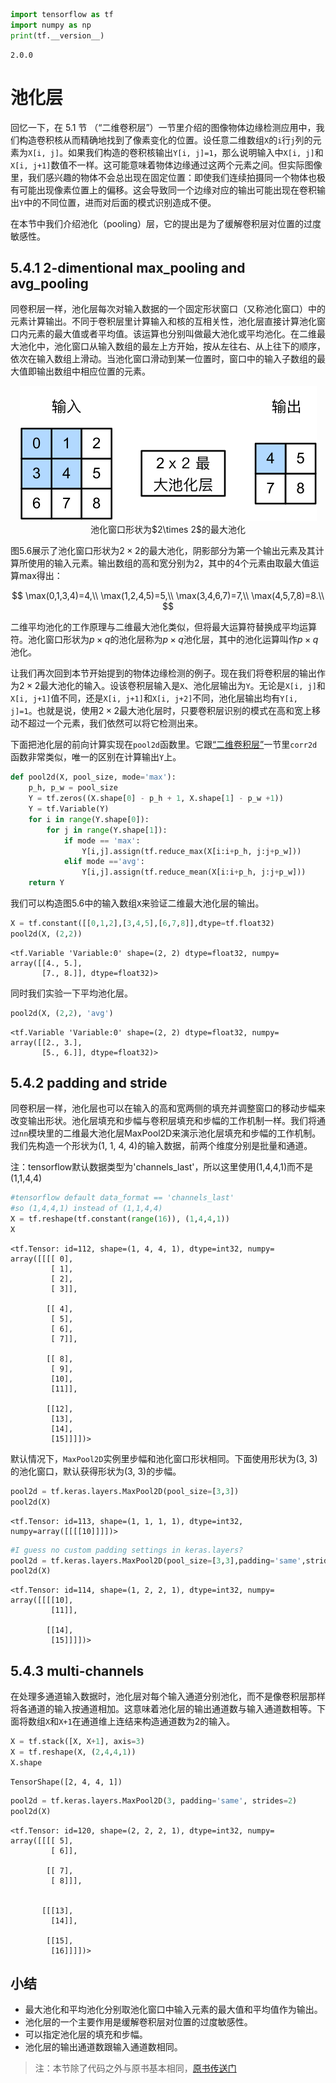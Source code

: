 

```python
import tensorflow as tf
import numpy as np
print(tf.__version__)
```

    2.0.0
    

# 池化层

回忆一下，在 5.1 节 （“二维卷积层”）一节里介绍的图像物体边缘检测应用中，我们构造卷积核从而精确地找到了像素变化的位置。设任意二维数组`X`的`i`行`j`列的元素为`X[i, j]`。如果我们构造的卷积核输出`Y[i, j]=1`，那么说明输入中`X[i, j]`和`X[i, j+1]`数值不一样。这可能意味着物体边缘通过这两个元素之间。但实际图像里，我们感兴趣的物体不会总出现在固定位置：即使我们连续拍摄同一个物体也极有可能出现像素位置上的偏移。这会导致同一个边缘对应的输出可能出现在卷积输出`Y`中的不同位置，进而对后面的模式识别造成不便。

在本节中我们介绍池化（pooling）层，它的提出是为了缓解卷积层对位置的过度敏感性。

## 5.4.1 2-dimentional max_pooling and avg_pooling

同卷积层一样，池化层每次对输入数据的一个固定形状窗口（又称池化窗口）中的元素计算输出。不同于卷积层里计算输入和核的互相关性，池化层直接计算池化窗口内元素的最大值或者平均值。该运算也分别叫做最大池化或平均池化。在二维最大池化中，池化窗口从输入数组的最左上方开始，按从左往右、从上往下的顺序，依次在输入数组上滑动。当池化窗口滑动到某一位置时，窗口中的输入子数组的最大值即输出数组中相应位置的元素。


<div align=center>
<img  src="../img/chapter05/5.4_pooling.svg"/>
</div>
<div align=center>池化窗口形状为$2\times 2$的最大池化</div>

图5.6展示了池化窗口形状为$2\times 2$的最大池化，阴影部分为第一个输出元素及其计算所使用的输入元素。输出数组的高和宽分别为2，其中的4个元素由取最大值运算$\text{max}$得出：

$$
\max(0,1,3,4)=4,\\
\max(1,2,4,5)=5,\\
\max(3,4,6,7)=7,\\
\max(4,5,7,8)=8.\\
$$


二维平均池化的工作原理与二维最大池化类似，但将最大运算符替换成平均运算符。池化窗口形状为$p \times q$的池化层称为$p \times q$池化层，其中的池化运算叫作$p \times q$池化。

让我们再次回到本节开始提到的物体边缘检测的例子。现在我们将卷积层的输出作为$2\times 2$最大池化的输入。设该卷积层输入是`X`、池化层输出为`Y`。无论是`X[i, j]`和`X[i, j+1]`值不同，还是`X[i, j+1]`和`X[i, j+2]`不同，池化层输出均有`Y[i, j]=1`。也就是说，使用$2\times 2$最大池化层时，只要卷积层识别的模式在高和宽上移动不超过一个元素，我们依然可以将它检测出来。

下面把池化层的前向计算实现在`pool2d`函数里。它跟[“二维卷积层”](conv-layer.ipynb)一节里`corr2d`函数非常类似，唯一的区别在计算输出`Y`上。


```python
def pool2d(X, pool_size, mode='max'):
    p_h, p_w = pool_size
    Y = tf.zeros((X.shape[0] - p_h + 1, X.shape[1] - p_w +1))
    Y = tf.Variable(Y)
    for i in range(Y.shape[0]):
        for j in range(Y.shape[1]):
            if mode == 'max':
                Y[i,j].assign(tf.reduce_max(X[i:i+p_h, j:j+p_w]))
            elif mode =='avg':
                Y[i,j].assign(tf.reduce_mean(X[i:i+p_h, j:j+p_w]))
    return Y
```

我们可以构造图5.6中的输入数组`X`来验证二维最大池化层的输出。


```python
X = tf.constant([[0,1,2],[3,4,5],[6,7,8]],dtype=tf.float32)
pool2d(X, (2,2))
```




    <tf.Variable 'Variable:0' shape=(2, 2) dtype=float32, numpy=
    array([[4., 5.],
           [7., 8.]], dtype=float32)>



同时我们实验一下平均池化层。


```python
pool2d(X, (2,2), 'avg')
```




    <tf.Variable 'Variable:0' shape=(2, 2) dtype=float32, numpy=
    array([[2., 3.],
           [5., 6.]], dtype=float32)>



## 5.4.2 padding and stride

同卷积层一样，池化层也可以在输入的高和宽两侧的填充并调整窗口的移动步幅来改变输出形状。池化层填充和步幅与卷积层填充和步幅的工作机制一样。我们将通过`nn`模块里的二维最大池化层MaxPool2D来演示池化层填充和步幅的工作机制。我们先构造一个形状为(1, 1, 4, 4)的输入数据，前两个维度分别是批量和通道。

注：tensorflow默认数据类型为'channels_last'，所以这里使用(1,4,4,1)而不是(1,1,4,4)


```python
#tensorflow default data_format == 'channels_last'
#so (1,4,4,1) instead of (1,1,4,4)
X = tf.reshape(tf.constant(range(16)), (1,4,4,1))
X
```




    <tf.Tensor: id=112, shape=(1, 4, 4, 1), dtype=int32, numpy=
    array([[[[ 0],
             [ 1],
             [ 2],
             [ 3]],
    
            [[ 4],
             [ 5],
             [ 6],
             [ 7]],
    
            [[ 8],
             [ 9],
             [10],
             [11]],
    
            [[12],
             [13],
             [14],
             [15]]]])>



默认情况下，`MaxPool2D`实例里步幅和池化窗口形状相同。下面使用形状为(3, 3)的池化窗口，默认获得形状为(3, 3)的步幅。


```python
pool2d = tf.keras.layers.MaxPool2D(pool_size=[3,3])
pool2d(X)
```




    <tf.Tensor: id=113, shape=(1, 1, 1, 1), dtype=int32, numpy=array([[[[10]]]])>




```python
#I guess no custom padding settings in keras.layers?
pool2d = tf.keras.layers.MaxPool2D(pool_size=[3,3],padding='same',strides=2)
pool2d(X)
```




    <tf.Tensor: id=114, shape=(1, 2, 2, 1), dtype=int32, numpy=
    array([[[[10],
             [11]],
    
            [[14],
             [15]]]])>



## 5.4.3 multi-channels

在处理多通道输入数据时，池化层对每个输入通道分别池化，而不是像卷积层那样将各通道的输入按通道相加。这意味着池化层的输出通道数与输入通道数相等。下面将数组`X`和`X+1`在通道维上连结来构造通道数为2的输入。


```python
X = tf.stack([X, X+1], axis=3)
X = tf.reshape(X, (2,4,4,1))
X.shape
```




    TensorShape([2, 4, 4, 1])




```python
pool2d = tf.keras.layers.MaxPool2D(3, padding='same', strides=2)
pool2d(X)
```




    <tf.Tensor: id=120, shape=(2, 2, 2, 1), dtype=int32, numpy=
    array([[[[ 5],
             [ 6]],
    
            [[ 7],
             [ 8]]],
    
    
           [[[13],
             [14]],
    
            [[15],
             [16]]]])>



## 小结

* 最大池化和平均池化分别取池化窗口中输入元素的最大值和平均值作为输出。
* 池化层的一个主要作用是缓解卷积层对位置的过度敏感性。
* 可以指定池化层的填充和步幅。
* 池化层的输出通道数跟输入通道数相同。

> 注：本节除了代码之外与原书基本相同，[原书传送门](https://zh.d2l.ai/chapter_convolutional-neural-networks/pooling.html)